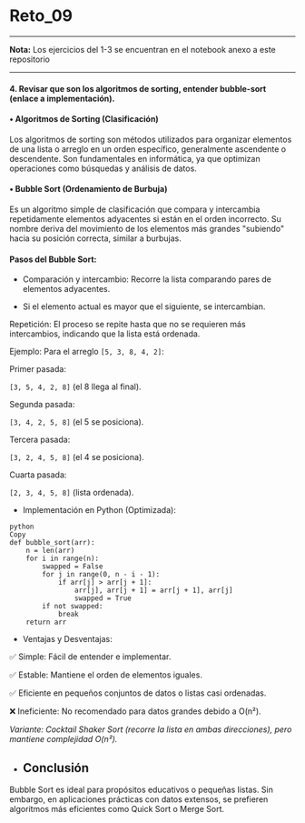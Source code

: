 # Reto_09

---
**Nota:** Los ejercicios del 1-3 se encuentran en el notebook anexo a este repositorio

---
#### 4. Revisar que son los algoritmos de sorting, entender bubble-sort (enlace a implementación).


#### • Algoritmos de Sorting (Clasificación)
Los algoritmos de sorting son métodos utilizados para organizar elementos de una lista o arreglo en un orden específico, generalmente ascendente o descendente. Son fundamentales en informática, ya que optimizan operaciones como búsquedas y análisis de datos.

#### • Bubble Sort (Ordenamiento de Burbuja)
Es un algoritmo simple de clasificación que compara y intercambia repetidamente elementos adyacentes si están en el orden incorrecto. Su nombre deriva del movimiento de los elementos más grandes "subiendo" hacia su posición correcta, similar a burbujas.

#### Pasos del Bubble Sort:

* Comparación y intercambio: Recorre la lista comparando pares de elementos adyacentes.

* Si el elemento actual es mayor que el siguiente, se intercambian.

Repetición: El proceso se repite hasta que no se requieren más intercambios, indicando que la lista está ordenada.

Ejemplo:
Para el arreglo `[5, 3, 8, 4, 2]`:

Primer pasada:

`[3, 5, 4, 2, 8]` (el 8 llega al final).

Segunda pasada:

`[3, 4, 2, 5, 8]` (el 5 se posiciona).

Tercera pasada:

`[3, 2, 4, 5, 8]` (el 4 se posiciona).

Cuarta pasada:

`[2, 3, 4, 5, 8]` (lista ordenada).


* Implementación en Python (Optimizada):

```
python
Copy
def bubble_sort(arr):
    n = len(arr)
    for i in range(n):
        swapped = False
        for j in range(0, n - i - 1):
            if arr[j] > arr[j + 1]:
                arr[j], arr[j + 1] = arr[j + 1], arr[j]
                swapped = True
        if not swapped:
            break
    return arr
```

* Ventajas y Desventajas:

✅ Simple: Fácil de entender e implementar.

✅ Estable: Mantiene el orden de elementos iguales.

✅ Eficiente en pequeños conjuntos de datos o listas casi ordenadas.

❌ Ineficiente: No recomendado para datos grandes debido a O(n²).

*Variante: Cocktail Shaker Sort (recorre la lista en ambas direcciones), pero mantiene complejidad O(n²).*

* ## Conclusión
Bubble Sort es ideal para propósitos educativos o pequeñas listas. Sin embargo, en aplicaciones prácticas con datos extensos, se prefieren algoritmos más eficientes como Quick Sort o Merge Sort.
